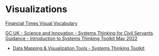 # Visualizations

[Financial Times Visual Vocabulary](https://ft-interactive.github.io/visual-vocabulary/)

[GC UK - Science and Innovation - Systems Thinking for Civil Servants](https://www.gov.uk/government/publications/systems-thinking-for-civil-servants).   [Guidance - Introduction to Systems Thinking Toolkit May 2022](https://www.gov.uk/government/publications/systems-thinking-for-civil-servants/toolkit)

- [Data Mapping & Visualization Tools - Systems Thinking Toolkit](https://www.gov.uk/government/publications/systems-thinking-for-civil-servants/toolkit#annex-3)